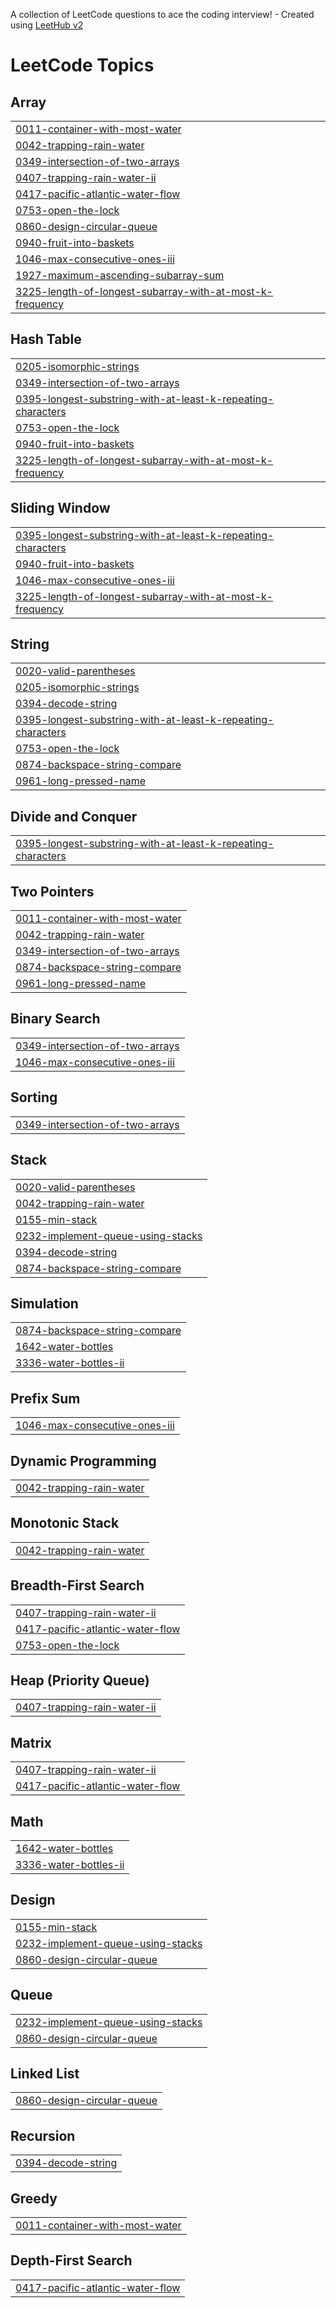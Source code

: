 A collection of LeetCode questions to ace the coding interview! - Created using [LeetHub v2](https://github.com/arunbhardwaj/LeetHub-2.0)
<!---LeetCode Topics Start-->
# LeetCode Topics
## Array
|  |
| ------- |
| [0011-container-with-most-water](https://github.com/MihikaKeshkamat/LeetCode/tree/master/0011-container-with-most-water) |
| [0042-trapping-rain-water](https://github.com/MihikaKeshkamat/LeetCode/tree/master/0042-trapping-rain-water) |
| [0349-intersection-of-two-arrays](https://github.com/MihikaKeshkamat/LeetCode/tree/master/0349-intersection-of-two-arrays) |
| [0407-trapping-rain-water-ii](https://github.com/MihikaKeshkamat/LeetCode/tree/master/0407-trapping-rain-water-ii) |
| [0417-pacific-atlantic-water-flow](https://github.com/MihikaKeshkamat/LeetCode/tree/master/0417-pacific-atlantic-water-flow) |
| [0753-open-the-lock](https://github.com/MihikaKeshkamat/LeetCode/tree/master/0753-open-the-lock) |
| [0860-design-circular-queue](https://github.com/MihikaKeshkamat/LeetCode/tree/master/0860-design-circular-queue) |
| [0940-fruit-into-baskets](https://github.com/MihikaKeshkamat/LeetCode/tree/master/0940-fruit-into-baskets) |
| [1046-max-consecutive-ones-iii](https://github.com/MihikaKeshkamat/LeetCode/tree/master/1046-max-consecutive-ones-iii) |
| [1927-maximum-ascending-subarray-sum](https://github.com/MihikaKeshkamat/LeetCode/tree/master/1927-maximum-ascending-subarray-sum) |
| [3225-length-of-longest-subarray-with-at-most-k-frequency](https://github.com/MihikaKeshkamat/LeetCode/tree/master/3225-length-of-longest-subarray-with-at-most-k-frequency) |
## Hash Table
|  |
| ------- |
| [0205-isomorphic-strings](https://github.com/MihikaKeshkamat/LeetCode/tree/master/0205-isomorphic-strings) |
| [0349-intersection-of-two-arrays](https://github.com/MihikaKeshkamat/LeetCode/tree/master/0349-intersection-of-two-arrays) |
| [0395-longest-substring-with-at-least-k-repeating-characters](https://github.com/MihikaKeshkamat/LeetCode/tree/master/0395-longest-substring-with-at-least-k-repeating-characters) |
| [0753-open-the-lock](https://github.com/MihikaKeshkamat/LeetCode/tree/master/0753-open-the-lock) |
| [0940-fruit-into-baskets](https://github.com/MihikaKeshkamat/LeetCode/tree/master/0940-fruit-into-baskets) |
| [3225-length-of-longest-subarray-with-at-most-k-frequency](https://github.com/MihikaKeshkamat/LeetCode/tree/master/3225-length-of-longest-subarray-with-at-most-k-frequency) |
## Sliding Window
|  |
| ------- |
| [0395-longest-substring-with-at-least-k-repeating-characters](https://github.com/MihikaKeshkamat/LeetCode/tree/master/0395-longest-substring-with-at-least-k-repeating-characters) |
| [0940-fruit-into-baskets](https://github.com/MihikaKeshkamat/LeetCode/tree/master/0940-fruit-into-baskets) |
| [1046-max-consecutive-ones-iii](https://github.com/MihikaKeshkamat/LeetCode/tree/master/1046-max-consecutive-ones-iii) |
| [3225-length-of-longest-subarray-with-at-most-k-frequency](https://github.com/MihikaKeshkamat/LeetCode/tree/master/3225-length-of-longest-subarray-with-at-most-k-frequency) |
## String
|  |
| ------- |
| [0020-valid-parentheses](https://github.com/MihikaKeshkamat/LeetCode/tree/master/0020-valid-parentheses) |
| [0205-isomorphic-strings](https://github.com/MihikaKeshkamat/LeetCode/tree/master/0205-isomorphic-strings) |
| [0394-decode-string](https://github.com/MihikaKeshkamat/LeetCode/tree/master/0394-decode-string) |
| [0395-longest-substring-with-at-least-k-repeating-characters](https://github.com/MihikaKeshkamat/LeetCode/tree/master/0395-longest-substring-with-at-least-k-repeating-characters) |
| [0753-open-the-lock](https://github.com/MihikaKeshkamat/LeetCode/tree/master/0753-open-the-lock) |
| [0874-backspace-string-compare](https://github.com/MihikaKeshkamat/LeetCode/tree/master/0874-backspace-string-compare) |
| [0961-long-pressed-name](https://github.com/MihikaKeshkamat/LeetCode/tree/master/0961-long-pressed-name) |
## Divide and Conquer
|  |
| ------- |
| [0395-longest-substring-with-at-least-k-repeating-characters](https://github.com/MihikaKeshkamat/LeetCode/tree/master/0395-longest-substring-with-at-least-k-repeating-characters) |
## Two Pointers
|  |
| ------- |
| [0011-container-with-most-water](https://github.com/MihikaKeshkamat/LeetCode/tree/master/0011-container-with-most-water) |
| [0042-trapping-rain-water](https://github.com/MihikaKeshkamat/LeetCode/tree/master/0042-trapping-rain-water) |
| [0349-intersection-of-two-arrays](https://github.com/MihikaKeshkamat/LeetCode/tree/master/0349-intersection-of-two-arrays) |
| [0874-backspace-string-compare](https://github.com/MihikaKeshkamat/LeetCode/tree/master/0874-backspace-string-compare) |
| [0961-long-pressed-name](https://github.com/MihikaKeshkamat/LeetCode/tree/master/0961-long-pressed-name) |
## Binary Search
|  |
| ------- |
| [0349-intersection-of-two-arrays](https://github.com/MihikaKeshkamat/LeetCode/tree/master/0349-intersection-of-two-arrays) |
| [1046-max-consecutive-ones-iii](https://github.com/MihikaKeshkamat/LeetCode/tree/master/1046-max-consecutive-ones-iii) |
## Sorting
|  |
| ------- |
| [0349-intersection-of-two-arrays](https://github.com/MihikaKeshkamat/LeetCode/tree/master/0349-intersection-of-two-arrays) |
## Stack
|  |
| ------- |
| [0020-valid-parentheses](https://github.com/MihikaKeshkamat/LeetCode/tree/master/0020-valid-parentheses) |
| [0042-trapping-rain-water](https://github.com/MihikaKeshkamat/LeetCode/tree/master/0042-trapping-rain-water) |
| [0155-min-stack](https://github.com/MihikaKeshkamat/LeetCode/tree/master/0155-min-stack) |
| [0232-implement-queue-using-stacks](https://github.com/MihikaKeshkamat/LeetCode/tree/master/0232-implement-queue-using-stacks) |
| [0394-decode-string](https://github.com/MihikaKeshkamat/LeetCode/tree/master/0394-decode-string) |
| [0874-backspace-string-compare](https://github.com/MihikaKeshkamat/LeetCode/tree/master/0874-backspace-string-compare) |
## Simulation
|  |
| ------- |
| [0874-backspace-string-compare](https://github.com/MihikaKeshkamat/LeetCode/tree/master/0874-backspace-string-compare) |
| [1642-water-bottles](https://github.com/MihikaKeshkamat/LeetCode/tree/master/1642-water-bottles) |
| [3336-water-bottles-ii](https://github.com/MihikaKeshkamat/LeetCode/tree/master/3336-water-bottles-ii) |
## Prefix Sum
|  |
| ------- |
| [1046-max-consecutive-ones-iii](https://github.com/MihikaKeshkamat/LeetCode/tree/master/1046-max-consecutive-ones-iii) |
## Dynamic Programming
|  |
| ------- |
| [0042-trapping-rain-water](https://github.com/MihikaKeshkamat/LeetCode/tree/master/0042-trapping-rain-water) |
## Monotonic Stack
|  |
| ------- |
| [0042-trapping-rain-water](https://github.com/MihikaKeshkamat/LeetCode/tree/master/0042-trapping-rain-water) |
## Breadth-First Search
|  |
| ------- |
| [0407-trapping-rain-water-ii](https://github.com/MihikaKeshkamat/LeetCode/tree/master/0407-trapping-rain-water-ii) |
| [0417-pacific-atlantic-water-flow](https://github.com/MihikaKeshkamat/LeetCode/tree/master/0417-pacific-atlantic-water-flow) |
| [0753-open-the-lock](https://github.com/MihikaKeshkamat/LeetCode/tree/master/0753-open-the-lock) |
## Heap (Priority Queue)
|  |
| ------- |
| [0407-trapping-rain-water-ii](https://github.com/MihikaKeshkamat/LeetCode/tree/master/0407-trapping-rain-water-ii) |
## Matrix
|  |
| ------- |
| [0407-trapping-rain-water-ii](https://github.com/MihikaKeshkamat/LeetCode/tree/master/0407-trapping-rain-water-ii) |
| [0417-pacific-atlantic-water-flow](https://github.com/MihikaKeshkamat/LeetCode/tree/master/0417-pacific-atlantic-water-flow) |
## Math
|  |
| ------- |
| [1642-water-bottles](https://github.com/MihikaKeshkamat/LeetCode/tree/master/1642-water-bottles) |
| [3336-water-bottles-ii](https://github.com/MihikaKeshkamat/LeetCode/tree/master/3336-water-bottles-ii) |
## Design
|  |
| ------- |
| [0155-min-stack](https://github.com/MihikaKeshkamat/LeetCode/tree/master/0155-min-stack) |
| [0232-implement-queue-using-stacks](https://github.com/MihikaKeshkamat/LeetCode/tree/master/0232-implement-queue-using-stacks) |
| [0860-design-circular-queue](https://github.com/MihikaKeshkamat/LeetCode/tree/master/0860-design-circular-queue) |
## Queue
|  |
| ------- |
| [0232-implement-queue-using-stacks](https://github.com/MihikaKeshkamat/LeetCode/tree/master/0232-implement-queue-using-stacks) |
| [0860-design-circular-queue](https://github.com/MihikaKeshkamat/LeetCode/tree/master/0860-design-circular-queue) |
## Linked List
|  |
| ------- |
| [0860-design-circular-queue](https://github.com/MihikaKeshkamat/LeetCode/tree/master/0860-design-circular-queue) |
## Recursion
|  |
| ------- |
| [0394-decode-string](https://github.com/MihikaKeshkamat/LeetCode/tree/master/0394-decode-string) |
## Greedy
|  |
| ------- |
| [0011-container-with-most-water](https://github.com/MihikaKeshkamat/LeetCode/tree/master/0011-container-with-most-water) |
## Depth-First Search
|  |
| ------- |
| [0417-pacific-atlantic-water-flow](https://github.com/MihikaKeshkamat/LeetCode/tree/master/0417-pacific-atlantic-water-flow) |
<!---LeetCode Topics End-->